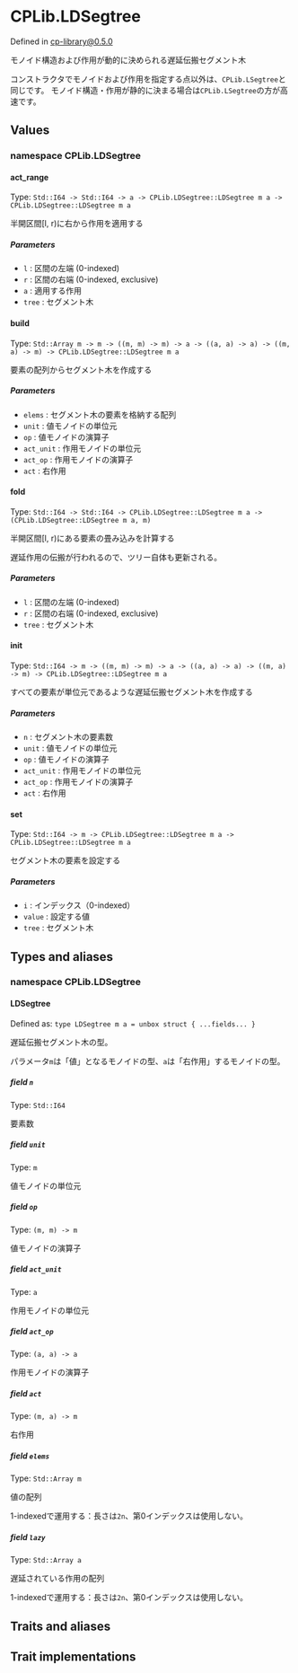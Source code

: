 # CPLib.LDSegtree

Defined in cp-library@0.5.0

モノイド構造および作用が動的に決められる遅延伝搬セグメント木

コンストラクタでモノイドおよび作用を指定する点以外は、`CPLib.LSegtree`と同じです。
モノイド構造・作用が静的に決まる場合は`CPLib.LSegtree`の方が高速です。

## Values

### namespace CPLib.LDSegtree

#### act_range

Type: `Std::I64 -> Std::I64 -> a -> CPLib.LDSegtree::LDSegtree m a -> CPLib.LDSegtree::LDSegtree m a`

半開区間[l, r)に右から作用を適用する

##### Parameters

- `l` : 区間の左端 (0-indexed)
- `r` : 区間の右端 (0-indexed, exclusive)
- `a` : 適用する作用
- `tree` : セグメント木

#### build

Type: `Std::Array m -> m -> ((m, m) -> m) -> a -> ((a, a) -> a) -> ((m, a) -> m) -> CPLib.LDSegtree::LDSegtree m a`

要素の配列からセグメント木を作成する

##### Parameters

- `elems` : セグメント木の要素を格納する配列
- `unit` : 値モノイドの単位元
- `op` : 値モノイドの演算子
- `act_unit` : 作用モノイドの単位元
- `act_op` : 作用モノイドの演算子
- `act` : 右作用

#### fold

Type: `Std::I64 -> Std::I64 -> CPLib.LDSegtree::LDSegtree m a -> (CPLib.LDSegtree::LDSegtree m a, m)`

半開区間[l, r)にある要素の畳み込みを計算する

遅延作用の伝搬が行われるので、ツリー自体も更新される。

##### Parameters

- `l` : 区間の左端 (0-indexed)
- `r` : 区間の右端 (0-indexed, exclusive)
- `tree` : セグメント木

#### init

Type: `Std::I64 -> m -> ((m, m) -> m) -> a -> ((a, a) -> a) -> ((m, a) -> m) -> CPLib.LDSegtree::LDSegtree m a`

すべての要素が単位元であるような遅延伝搬セグメント木を作成する

##### Parameters

- `n` : セグメント木の要素数
- `unit` : 値モノイドの単位元
- `op` : 値モノイドの演算子
- `act_unit` : 作用モノイドの単位元
- `act_op` : 作用モノイドの演算子
- `act` : 右作用

#### set

Type: `Std::I64 -> m -> CPLib.LDSegtree::LDSegtree m a -> CPLib.LDSegtree::LDSegtree m a`

セグメント木の要素を設定する

##### Parameters

- `i` : インデックス（0-indexed）
- `value` : 設定する値
- `tree` : セグメント木

## Types and aliases

### namespace CPLib.LDSegtree

#### LDSegtree

Defined as: `type LDSegtree m a = unbox struct { ...fields... }`

遅延伝搬セグメント木の型。

パラメータ`m`は「値」となるモノイドの型、`a`は「右作用」するモノイドの型。

##### field `n`

Type: `Std::I64`

要素数

##### field `unit`

Type: `m`

値モノイドの単位元

##### field `op`

Type: `(m, m) -> m`

値モノイドの演算子

##### field `act_unit`

Type: `a`

作用モノイドの単位元

##### field `act_op`

Type: `(a, a) -> a`

作用モノイドの演算子

##### field `act`

Type: `(m, a) -> m`

右作用

##### field `elems`

Type: `Std::Array m`

値の配列

1-indexedで運用する：長さは`2n`、第0インデックスは使用しない。

##### field `lazy`

Type: `Std::Array a`

遅延されている作用の配列

1-indexedで運用する：長さは`2n`、第0インデックスは使用しない。

## Traits and aliases

## Trait implementations